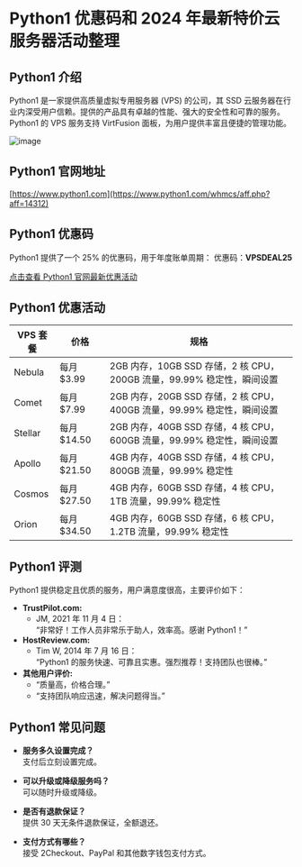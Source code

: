 # Python1 优惠码和 2024 年最新特价云服务器活动整理

## Python1 介绍
Python1 是一家提供高质量虚拟专用服务器 (VPS) 的公司，其 SSD 云服务器在行业内深受用户信赖。提供的产品具有卓越的性能、强大的安全性和可靠的服务。Python1 的 VPS 服务支持 VirtFusion 面板，为用户提供丰富且便捷的管理功能。

![image](https://github.com/teapoywfm/Python1/assets/167758903/1b2496c9-9225-4ea3-90dd-2734a0ed529a)

## Python1 官网地址
[https://www.python1.com](https://www.python1.com/whmcs/aff.php?aff=14312) 

## Python1 优惠码
Python1 提供了一个 25% 的优惠码，用于年度账单周期：
优惠码：**VPSDEAL25**

[点击查看 Python1 官网最新优惠活动](https://www.python1.com/whmcs/aff.php?aff=14312)

## Python1 优惠活动

| VPS 套餐  | 价格               | 规格                  |
|-----------|---------------------|------------------------|
| Nebula    | 每月 $3.99          | 2GB 内存，10GB SSD 存储，2 核 CPU，200GB 流量，99.99% 稳定性，瞬间设置 |
| Comet     | 每月 $7.99          | 2GB 内存，20GB SSD 存储，2 核 CPU，400GB 流量，99.99% 稳定性，瞬间设置 |
| Stellar   | 每月 $14.50         | 2GB 内存，40GB SSD 存储，4 核 CPU，600GB 流量，99.99% 稳定性，瞬间设置 |
| Apollo    | 每月 $21.50         | 4GB 内存，40GB SSD 存储，4 核 CPU，800GB 流量，99.99% 稳定性 |
| Cosmos    | 每月 $27.50         | 4GB 内存，60GB SSD 存储，4 核 CPU，1TB 流量，99.99% 稳定性 |
| Orion     | 每月 $34.50         | 4GB 内存，60GB SSD 存储，6 核 CPU，1.2TB 流量，99.99% 稳定性 |

## Python1 评测
Python1 提供稳定且优质的服务，用户满意度很高，主要评价如下：

- **TrustPilot.com:**  
  - JM, 2021 年 11 月 4 日：  
  “非常好！工作人员非常乐于助人，效率高。感谢 Python1！”
- **HostReview.com:**  
  - Tim W, 2014 年 7 月 16 日：  
  “Python1 的服务快速、可靠且实惠。强烈推荐！支持团队也很棒。”
- **其他用户评价:**  
  - “质量高，价格合理。”  
  - “支持团队响应迅速，解决问题得当。”

## Python1 常见问题
- **服务多久设置完成？**  
  支付后立刻设置完成。

- **可以升级或降级服务吗？**  
  可以随时升级或降级。

- **是否有退款保证？**  
  提供 30 天无条件退款保证，全额退还。

- **支付方式有哪些？**  
  接受 2Checkout、PayPal 和其他数字钱包支付方式。
